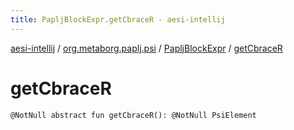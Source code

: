 ```yaml
---
title: PapljBlockExpr.getCbraceR - aesi-intellij
---
```


[aesi-intellij](../../index.html) / [org.metaborg.paplj.psi](../index.html) / [PapljBlockExpr](index.html) / [getCbraceR](.)

# getCbraceR

`@NotNull abstract fun getCbraceR(): @NotNull PsiElement`